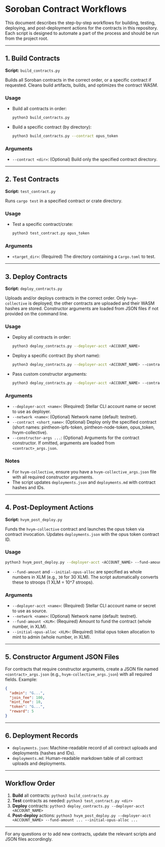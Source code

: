 # Soroban Contract Workflows

This document describes the step-by-step workflows for building, testing, deploying, and post-deployment actions for the contracts in this repository. Each script is designed to automate a part of the process and should be run from the project root.

---

## 1. Build Contracts

**Script:** `build_contracts.py`

Builds all Soroban contracts in the correct order, or a specific contract if requested. Cleans build artifacts, builds, and optimizes the contract WASM.

### Usage

- Build all contracts in order:
  ```bash
  python3 build_contracts.py
  ```
- Build a specific contract (by directory):
  ```bash
  python3 build_contracts.py --contract opus_token
  ```

### Arguments
- `--contract <dir>`: (Optional) Build only the specified contract directory.

---

## 2. Test Contracts

**Script:** `test_contract.py`

Runs `cargo test` in a specified contract or crate directory.

### Usage

- Test a specific contract/crate:
  ```bash
  python3 test_contract.py opus_token
  ```

### Arguments
- `<target_dir>`: (Required) The directory containing a `Cargo.toml` to test.

---

## 3. Deploy Contracts

**Script:** `deploy_contracts.py`

Uploads and/or deploys contracts in the correct order. Only `hvym-collective` is deployed; the other contracts are uploaded and their WASM hashes are stored. Constructor arguments are loaded from JSON files if not provided on the command line.

### Usage

- Deploy all contracts in order:
  ```bash
  python3 deploy_contracts.py --deployer-acct <ACCOUNT_NAME>
  ```
- Deploy a specific contract (by short name):
  ```bash
  python3 deploy_contracts.py --deployer-acct <ACCOUNT_NAME> --contract opus_token
  ```
- Pass custom constructor arguments:
  ```bash
  python3 deploy_contracts.py --deployer-acct <ACCOUNT_NAME> --contract hvym-collective --constructor-args --admin G... --join-fee 100 --mint-fee 10 --token G... --reward 5
  ```

### Arguments
- `--deployer-acct <name>`: (Required) Stellar CLI account name or secret to use as deployer.
- `--network <name>`: (Optional) Network name (default: testnet).
- `--contract <short_name>`: (Optional) Deploy only the specified contract (short names: pintheon-ipfs-token, pintheon-node-token, opus_token, hvym-collective).
- `--constructor-args ...`: (Optional) Arguments for the contract constructor. If omitted, arguments are loaded from `<contract>_args.json`.

### Notes
- For `hvym-collective`, ensure you have a `hvym-collective_args.json` file with all required constructor arguments.
- The script updates `deployments.json` and `deployments.md` with contract hashes and IDs.

---

## 4. Post-Deployment Actions

**Script:** `hvym_post_deploy.py`

Funds the `hvym-collective` contract and launches the opus token via contract invocation. Updates `deployments.json` with the opus token contract ID.

### Usage

```bash
python3 hvym_post_deploy.py --deployer-acct <ACCOUNT_NAME> --fund-amount 30 --initial-opus-alloc 10
```

- `--fund-amount` and `--initial-opus-alloc` are specified as whole numbers in XLM (e.g., `30` for 30 XLM). The script automatically converts these to stroops (1 XLM = 10^7 stroops).

### Arguments
- `--deployer-acct <name>`: (Required) Stellar CLI account name or secret to use as source.
- `--network <name>`: (Optional) Network name (default: testnet).
- `--fund-amount <XLM>`: (Required) Amount to fund the contract (whole number, in XLM).
- `--initial-opus-alloc <XLM>`: (Required) Initial opus token allocation to mint to admin (whole number, in XLM).

---

## 5. Constructor Argument JSON Files

For contracts that require constructor arguments, create a JSON file named `<contract>_args.json` (e.g., `hvym-collective_args.json`) with all required fields. Example:

```json
{
  "admin": "G...",
  "join_fee": 100,
  "mint_fee": 10,
  "token": "G...",
  "reward": 5
}
```

---

## 6. Deployment Records

- `deployments.json`: Machine-readable record of all contract uploads and deployments (hashes and IDs).
- `deployments.md`: Human-readable markdown table of all contract uploads and deployments.

---

## Workflow Order

1. **Build** all contracts: `python3 build_contracts.py`
2. **Test** contracts as needed: `python3 test_contract.py <dir>`
3. **Deploy** contracts: `python3 deploy_contracts.py --deployer-acct <ACCOUNT_NAME>`
4. **Post-deploy** actions: `python3 hvym_post_deploy.py --deployer-acct <ACCOUNT_NAME> --fund-amount ... --initial-opus-alloc ...`

---

For any questions or to add new contracts, update the relevant scripts and JSON files accordingly. 